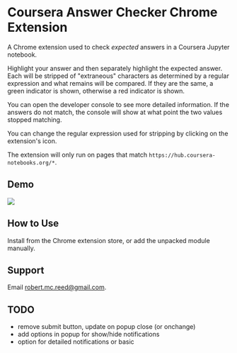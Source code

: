 # Coursera Answer Checker Chrome Extension

A Chrome extension used to check _expected_ answers in a Coursera Jupyter notebook.

Highlight your answer and then separately highlight the expected answer. Each will be stripped of "extraneous" characters as determined by a regular expression and what remains will be compared. If they are the same, a green indicator is shown, otherwise a red indicator is shown.

You can open the developer console to see more detailed information. If the answers do not match, the console will show at what point the two values stopped matching.

You can change the regular expression used for stripping by clicking on the extension's icon.

The extension will only run on pages that match `https://hub.coursera-notebooks.org/*`.


## Demo

<img src="images/demo.gif">


## How to Use

Install from the Chrome extension store, or add the unpacked module manually.

## Support

Email <a href="mailto:robert.mc.reed@gmail.com">robert.mc.reed@gmail.com</a>.


## TODO

- remove submit button, update on popup close (or onchange)
- add options in popup for show/hide notifications
- option for detailed notifications or basic
